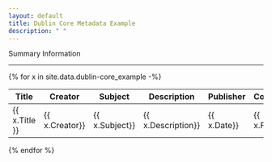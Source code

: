 ```yaml
---
layout: default
title: Dublin Core Metadata Example
description: " "
---
```


Summary Information

* * *


{% for x in site.data.dublin-core_example -%}

| Title | Creator | Subject | Description | Publisher | Contributor | Date | Type | Format | Identifier | Source | Language | Relation | Coverage | Rights |
|-------|---------|---------|-------------|-----------|-------------|------|------|--------|------------|--------|----------|----------|----------|--------|
| {{ x.Title }} | {{ x.Creator}} |{{ x.Subject}} | {{ x.Description}} | {{ x.Date}} | {{ x.Format}} | {{ x.Language}} |

{% endfor %}
